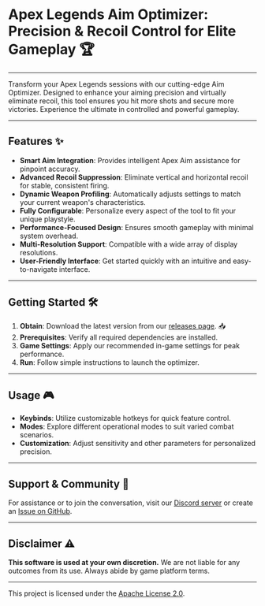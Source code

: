 
# Apex Legends Aim Optimizer: Precision & Recoil Control for Elite Gameplay 🏆

-----

Transform your Apex Legends sessions with our cutting-edge Aim Optimizer. Designed to enhance your aiming precision and virtually eliminate recoil, this tool ensures you hit more shots and secure more victories. Experience the ultimate in controlled and powerful gameplay.

-----

## Features ✨

  * **Smart Aim Integration**: Provides intelligent Apex Aim assistance for pinpoint accuracy.
  * **Advanced Recoil Suppression**: Eliminate vertical and horizontal recoil for stable, consistent firing.
  * **Dynamic Weapon Profiling**: Automatically adjusts settings to match your current weapon's characteristics.
  * **Fully Configurable**: Personalize every aspect of the tool to fit your unique playstyle.
  * **Performance-Focused Design**: Ensures smooth gameplay with minimal system overhead.
  * **Multi-Resolution Support**: Compatible with a wide array of display resolutions.
  * **User-Friendly Interface**: Get started quickly with an intuitive and easy-to-navigate interface.

-----

## Getting Started 🛠️

1.  **Obtain**: Download the latest version from our [releases page](../../releases). 📥
2.  **Prerequisites**: Verify all required dependencies are installed.
3.  **Game Settings**: Apply our recommended in-game settings for peak performance.
4.  **Run**: Follow simple instructions to launch the optimizer.

-----

## Usage 🎮

  * **Keybinds**: Utilize customizable hotkeys for quick feature control.
  * **Modes**: Explore different operational modes to suit varied combat scenarios.
  * **Customization**: Adjust sensitivity and other parameters for personalized precision.

-----

## Support & Community 🤝

For assistance or to join the conversation, visit our [Discord server](#) or create an [Issue on GitHub](#).

-----

## Disclaimer ⚠️

**This software is used at your own discretion.** We are not liable for any outcomes from its use. Always abide by game platform terms.

-----

This project is licensed under the [Apache License 2.0](../../blob/main/LICENSE).
